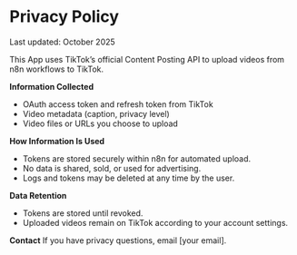 # Privacy Policy

Last updated: October 2025

This App uses TikTok’s official Content Posting API to upload videos from n8n workflows to TikTok.

**Information Collected**
- OAuth access token and refresh token from TikTok
- Video metadata (caption, privacy level)
- Video files or URLs you choose to upload

**How Information Is Used**
- Tokens are stored securely within n8n for automated upload.
- No data is shared, sold, or used for advertising.
- Logs and tokens may be deleted at any time by the user.

**Data Retention**
- Tokens are stored until revoked.
- Uploaded videos remain on TikTok according to your account settings.

**Contact**
If you have privacy questions, email [your email].
